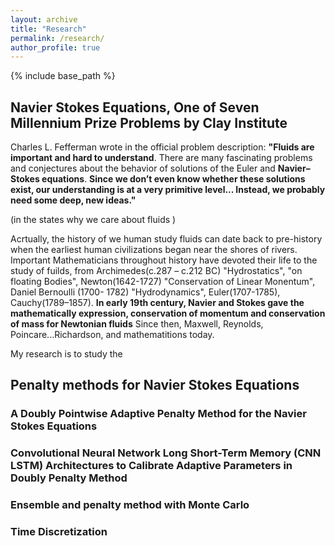 ```yaml
---
layout: archive
title: "Research"
permalink: /research/
author_profile: true
---
```

{% include base_path %}
## Navier Stokes Equations, One of Seven Millennium Prize Problems by Clay Institute
Charles L. Fefferman wrote in the official problem description: **"Fluids are important and hard to understand**. There are many fascinating problems and conjectures about the behavior of solutions of the Euler and **Navier–Stokes equations**. **Since we don’t even know whether these solutions exist, our understanding is at a very primitive level... Instead, we probably need some deep, new ideas."** <br />

(in the states why we care about fluids )

Acrtually, the history of we human study fluids can date back to pre-history when the earliest human civilizations began near the shores of rivers. Important Mathematicians throughout history have devoted their life to the study of fuilds, from Archimedes(c.287 – c.212 BC) "Hydrostatics", "on floating Bodies", Newton(1642-1727) "Conservation of Linear Monentum", Daniel Bernoulli (1700- 1782) "Hydrodynamics", Euler(1707-1785), Cauchy(1789–1857). **In early 19th century, Navier and Stokes gave the mathematically expression, conservation of momentum and conservation of mass for Newtonian fluids** Since then, Maxwell, Reynolds, Poincare...Richardson, and mathematitions today. 

My research is to study the 
## Penalty methods for Navier Stokes Equations

### A Doubly Pointwise Adaptive Penalty Method for the Navier Stokes Equations
### Convolutional Neural Network Long Short-Term Memory (CNN LSTM) Architectures to Calibrate Adaptive Parameters in Doubly Penalty Method
### Ensemble and penalty method with Monte Carlo
### Time Discretization
